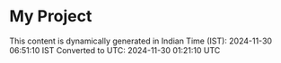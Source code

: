 # My Project

This content is dynamically generated in Indian Time (IST): 2024-11-30 06:51:10 IST
Converted to UTC: 2024-11-30 01:21:10 UTC
